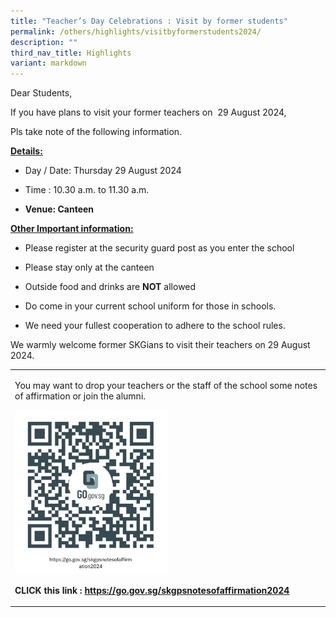 ```yaml
---
title: "Teacher’s Day Celebrations : Visit by former students"
permalink: /others/highlights/visitbyformerstudents2024/
description: ""
third_nav_title: Highlights
variant: markdown
---
```

<p>Dear Students,</p>
<p>If you have plans to visit your former teachers on&nbsp; 29 August 2024,</p>
<p>Pls take note of the following information.</p>
<p><strong><u>Details:</u></strong>
</p>
<ul data-tight="true" class="tight">
<li>
<p>Day / Date: Thursday 29 August 2024</p>
</li>
<li>
<p>Time : 10.30 a.m. to 11.30 a.m.</p>
</li>
<li>
<p><strong>Venue: Canteen</strong>
</p>
</li>
</ul>
<p><strong><u>Other Important information:</u></strong>
</p>
<ul data-tight="true" class="tight">
<li>
<p>Please register at the security guard post as you enter the school</p>
</li>
<li>
<p>Please stay only at the canteen</p>
</li>
<li>
<p>Outside food and drinks are <strong>NOT</strong> allowed</p>
</li>
<li>
<p>Do come in your current school uniform for those in schools.</p>
</li>
<li>
<p>We need your fullest cooperation to adhere to the school rules.</p>
</li>
</ul>
<p>We warmly welcome former SKGians to visit their teachers on 29 August
2024.</p>
<table style="minWidth: 25px">
<colgroup>
<col>
</colgroup>
<tbody>
<tr>
<td rowspan="1" colspan="1">
<p>You may want to drop your teachers or the staff of the school some notes
of affirmation or join the alumni.&nbsp;</p>
<p></p>
<p></p>
<div class="isomer-image-wrapper">
<img style="width: 50%" height="auto" width="50%" alt="notesofaffirmation" src="/images/Screenshot_2024_08_22_114814.png">
</div>
<p></p>
<p><strong>CLICK this link : <a href="https://go.gov.sg/skgpsnotesofaffirmation2024" rel="noopener noreferrer nofollow" target="_blank">https://go.gov.sg/skgpsnotesofaffirmation2024</a> &nbsp;</strong>
</p>
</td>
</tr>
</tbody>
</table>
<p>&nbsp;</p>